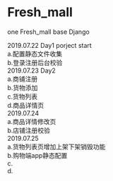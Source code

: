 # Fresh_mall
one Fresh_mall base Django

2019.07.22 Day1 porject start<br>
a.配置静态文件收集<br>
b.登录注册后台校验<br>
2019.07.23 Day2<br>
a.商铺注册<br>
b.货物添加<br>
c.货物列表<br>
d.商品详情页<br>
2019.07.24<br>
a.商品详情修改页<br>
b.店铺注册校验<br>
2019.07.25<br>
a.货物列表页增加上架下架销毁功能<br>
b.购物端app静态配置<br>
c.<br>
d.<br>
